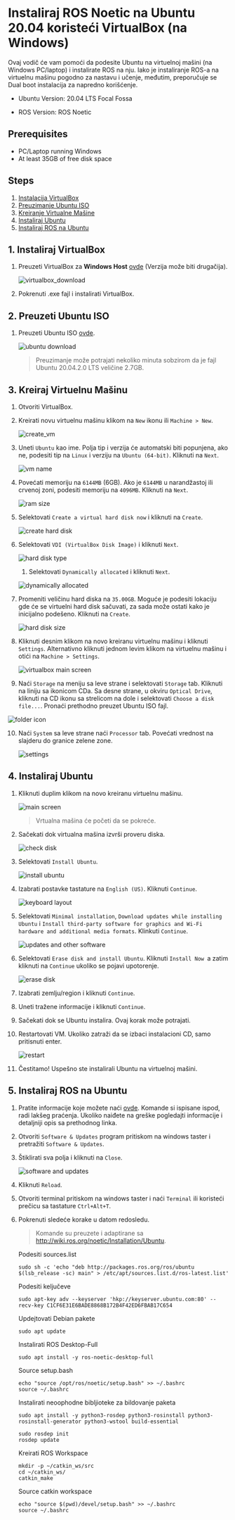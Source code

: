 # Instaliraj ROS Noetic na Ubuntu 20.04 koristeći VirtualBox (na Windows)

Ovaj vodič će vam pomoći da podesite Ubuntu na virtuelnoj mašini (na Windows PC/laptop) i instalirate ROS na nju. Iako je instaliranje ROS-a na virtuelnu mašinu pogodno za nastavu i učenje, međutim, preporučuje se Dual boot instalacija za napredno korišćenje.

- Ubuntu Version: 20.04 LTS Focal Fossa

- ROS Version: ROS Noetic


## Prerequisites

- PC/Laptop running Windows
- At least 35GB of free disk space

## Steps

1. [Instalacija VirtualBox](#1-Instalacija-Virtualbox)
2. [Preuzimanje Ubuntu ISO](#2-Preuzimawe-Ubuntu-ISO)
3. [Kreiranje Virtualne Mašine](#3-Kreiranje-Virtualne-Mašine)
4. [Instaliraj Ubuntu](#4-Instaliraj-Ubuntu)
5. [Instaliraj ROS na Ubuntu](#5-Instaliraj-ROS-na-Ubuntu)

## 1. Instaliraj VirtualBox

1. Preuzeti VirtualBox za **Windows Host** [ovde](https://www.virtualbox.org/wiki/Downloads) (Verzija može biti drugačija).

   ![virtualbox_download](media/vbox_download.png)

2. Pokrenuti .exe fajl i instalirati VirtualBox.

## 2. Preuzeti Ubuntu ISO

1. Preuzeti Ubuntu ISO [ovde](https://ubuntu.com/download/desktop).

   ![ubuntu download](media/ubuntu_download.png)

   > Preuzimanje može potrajati nekoliko minuta sobzirom da je fajl Ubuntu 20.04.2.0 LTS veličine 2.7GB.

## 3. Kreiraj Virtuelnu Mašinu

1. Otvoriti VirtualBox.

2. Kreirati novu virtuelnu mašinu klikom na `New` ikonu ili  `Machine > New`.

   ![create_vm](media/create_new.png)
   
3. Uneti `Ubuntu` kao ime. Polja tip i verzija će automatski biti popunjena, ako ne, podesiti tip na `Linux` i verziju na `Ubuntu (64-bit)`. Kliknuti na `Next`.

   ![vm name](media/vm_name.png)

4. Povećati memoriju na `6144MB` (6GB). Ako je `6144MB` u narandžastoj ili crvenoj zoni, podesiti memoriju na `4096MB`. Kliknuti na `Next`.

   ![ram size](media/ram.png)

5. Selektovati `Create a virtual hard disk now` i kliknuti na `Create`.

   ![create hard disk](media/hard_disk.png)

6. Selektovati `VDI (VirtualBox Disk Image)` i kliknuti `Next`.

   ![hard disk type](media/hard_disk_type.png)

   1. Selektovati `Dynamically allocated` i kliknuti `Next`.

   ![dynamically allocated](media/dynamic.png)

7. Promeniti veličinu hard diska na `35.00GB`. Moguće je podesiti lokaciju gde će se virtuelni hard disk sačuvati, za sada može ostati kako je inicijalno podešeno. Kliknuti na `Create`.

   ![hard disk size](media/hard_disk_size.png)

8. Kliknuti desnim klikom na novo kreiranu virtuelnu mašinu i kliknuti `Settings`. Alternativno kliknuti jednom levim klikom na virtuelnu mašinu i otići na `Machine > Settings`. 

   ![virtualbox main screen](media/right_click.png)

9. Naći `Storage` na meniju sa leve strane i selektovati `Storage` tab. Kliknuti na liniju sa ikonicom CDa. Sa desne strane, u okviru `Optical Drive`, kliknuti na CD ikonu sa strelicom na dole i selektovati `Choose a disk file...`. Pronaći prethodno preuzet Ubuntu ISO fajl.

  ![folder icon](media/startup_alternative.png)

10. Naći `System` sa leve strane naći  `Processor` tab. Povećati vrednost na slajderu do granice zelene zone.

    ![settings](media/settings.png)

## 4. Instaliraj Ubuntu

1. Kliknuti duplim klikom na novo kreiranu virtuelnu mašinu.

   ![main screen](media/main_screen.png)

   > Vrtualna mašina će početi da se pokreće.

2. Sačekati dok virtualna mašina izvrši proveru diska.

   ![check disk](media/check_disk.png)

3. Selektovati `Install Ubuntu`.

   ![install ubuntu](media/install.png)

4. Izabrati postavke tastature na `English (US)`. Kliknuti `Continue`.

   ![keyboard layout](media/keyboard_layout.png)

5. Selektovati `Minimal installation`, `Download updates while installing Ubuntu` i `Install third-party software for graphics and Wi-Fi hardware and additional media formats`. Klinkuti `Continue`.

   ![updates and other software](media/updates_and_software.png)

6. Selektovati `Erase disk and install Ubuntu`. Kliknuti `Install Now `a zatim kliknuti na `Continue` ukoliko se pojavi upotorenje.

   ![erase disk](media/erase_disk.png)

7. Izabrati zemlju/region i kliknuti `Continue`.

8. Uneti tražene informacije i kliknuti  `Continue`.

9. Sačekati dok se Ubuntu instalira. Ovaj korak može potrajati.

10. Restartovati VM. Ukoliko zatraži da se izbaci instalacioni CD, samo pritisnuti enter.

    ![restart](media/restart.png)

11. Čestitamo! Uspešno ste instalirali Ubuntu na virtuelnoj mašini.

## 5. Instaliraj ROS na Ubuntu

1. Pratite informacije koje možete naći [ovde](http://wiki.ros.org/noetic/Installation/Ubuntu). Komande si ispisane ispod, radi lakšeg praćenja. Ukoliko naiđete na greške pogledajti informacije i detaljniji opis sa prethodnog linka.

2. Otvoriti `Software & Updates` program pritiskom na windows taster i pretražiti `Software & Updates`.

3. Štiklirati sva polja i kliknuti na `Close`.

   ![software and updates](media/software_and_updates.png)

4. Kliknuti `Reload`.

5. Otvoriti terminal pritiskom na windows taster i naći `Terminal` ili koristeći prečicu sa tastature `Ctrl+Alt+T`.

6. Pokrenuti sledeće korake u datom redosledu.

    > Komande su preuzete i adaptirane sa http://wiki.ros.org/noetic/Installation/Ubuntu.

    Podesiti sources.list
    
    ```
    sudo sh -c 'echo "deb http://packages.ros.org/ros/ubuntu $(lsb_release -sc) main" > /etc/apt/sources.list.d/ros-latest.list'
    ```
    
    Podesiti keljučeve
    ```
    sudo apt-key adv --keyserver 'hkp://keyserver.ubuntu.com:80' --recv-key C1CF6E31E6BADE8868B172B4F42ED6FBAB17C654
    ```
    
    Updejtovati Debian pakete
    ```
    sudo apt update
    ```
    
    Instalirati ROS Desktop-Full
    ```
    sudo apt install -y ros-noetic-desktop-full
    ```
    
    Source setup.bash
    ```
    echo "source /opt/ros/noetic/setup.bash" >> ~/.bashrc
    source ~/.bashrc
    ```
    
    Instalirati neoophodne bibljioteke za bildovanje paketa
    ```
    sudo apt install -y python3-rosdep python3-rosinstall python3-rosinstall-generator python3-wstool build-essential
    ```
    ```
    sudo rosdep init
    rosdep update
    ```
    
    Kreirati ROS Workspace
    ```
    mkdir -p ~/catkin_ws/src
    cd ~/catkin_ws/
    catkin_make
    ```
    
    Source catkin workspace
    ```
    echo "source $(pwd)/devel/setup.bash" >> ~/.bashrc
    source ~/.bashrc
    ```
